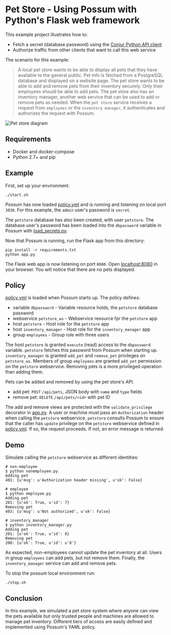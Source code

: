 # Pet Store - Using Possum with Python's Flask web framework

This example project illustrates how to:

* Fetch a secret (database password) using the [Conjur Python API client](https://pypi.python.org/pypi/Conjur)
* Authorize traffic from other clients that want to call this web service

The scenario for this example:

> A local pet store wants to be able to display all pets that they have available to the general public.
Pet info is fetched from a PostgreSQL database and displayed on a website page. The pet store wants to be able
to add and remove pets from their inventory securely. Only their employees should be able to add pets.
The pet store also has an inventory manager, another web service that can be used to add or remove pets as needed. 
When the `pet store` service receives a request from `employees` or the `inventory manager`, it authenticates and authorizes the
request with Possum.

![Pet store diagram](http://i.imgur.com/HLSO2VB.png)

## Requirements

* Docker and docker-compose
* Python 2.7+ and pip

## Example

First, set up your environment.

```
./start.sh
```

Possum has now loaded [policy.yml](policy.yml) and is running and listening on
local port `3030`. For this example, the `admin` user's password is
`secret`.

The `petstore` database has also been created, with user `petstore`.
The database user's password has been loaded into the `dbpassword` variable
in Possum with [load_secrets.py](load_secrets.py).

Now that Possum is running, run the Flask app from this directory:

```
pip install -r requirements.txt
python app.py
```

The Flask web app is now listening on port `8080`.
Open [localhost:8080](http://localhost:8080) in your browser.
You will notice that there are no pets displayed.

## Policy

[policy.yml](policy.yml) is loaded when Possum starts up. The policy defines:

* variable `dbpassword` - Variable resource holds, the `petstore` database password
* webservice `petstore_ws` - Webservice resource fpr the `petstore` app
* host `petstore` - Host role for the `petstore` app
* host `inventory_manager` - Host role for the `inventory_manager` app
* group `employees` - Group role with three users

The host `petstore` is granted `execute` (read) access to the `dbpassword` variable. `petstore` fetches this password from Possum when starting up.
`inventory_manager` is granted `add_pet` and `remove_pet` privileges on `petstore_ws`. 
Members of group `employees` are granted `add_pet` permission on the `petstore` webservice. Removing pets is a more privileged operation than adding them.

Pets can be added and removed by using the pet store's API.

* add pet: `POST` `/api/pets`, JSON body with `name` and `type` fields
* remove pet: `DELETE` `/api/pets/<id>` with pet ID

The add and remove views are protected with the `validate_privilege` decorator
in [app.py](app.py). A user or machine must pass an `Authorization` header
when calling the `petstore` webservice. `petstore` consults Possum to ensure
that the caller has `update` privilege on the `petstore` webservice defined
in [policy.yml](policy.yml). If so, the request proceeds. If not, an error
message is returned.

## Demo

Simulate calling the `petstore` webservice as different identities:

```sh-session
# non-employee
$ python nonemployee.py
Adding pet
401: {u'msg': u'Authorization header missing', u'ok': False}

# employee
$ python employee.py
Adding pet
201: {u'ok': True, u'id': 7}
Removing pet
403: {u'msg': u'Not authorized', u'ok': False}

# inventory_manager
$ python inventory_manager.py
Adding pet
201: {u'ok': True, u'id': 8}
Removing pet
200: {u'ok': True, u'id': u'8'}
```

As expected, non-employees cannot update the pet inventory at all. Users in group
`employees` can add pets, but not remove them. Finally, the `inventory_manager` service
can add and remove pets.

To stop the possum local environment run:

```
./stop.sh
```

## Conclusion

In this example, we simulated a pet store system where anyone can view the
pets available but only trusted people and machines are allowed to manage
pet inventory. Different tiers of access are easily defined and implemented 
using Possum's YAML policy.
